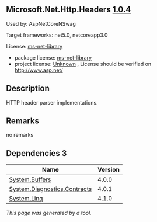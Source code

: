 Microsoft.Net.Http.Headers [1.0.4](https://www.nuget.org/packages/Microsoft.Net.Http.Headers/1.0.4)
--------------------

Used by: AspNetCoreNSwag

Target frameworks: net5.0, netcoreapp3.0

License: [ms-net-library](../../../../licenses/ms-net-library) 

- package license: [ms-net-library](http://www.microsoft.com/web/webpi/eula/net_library_eula_enu.htm) 
- project license: [Unknown](http://www.asp.net/) , License should be verified on http://www.asp.net/

Description
-----------
HTTP header parser implementations.

Remarks
-----------
no remarks


Dependencies 3
-----------

|Name|Version|
|----------|:----|
|[System.Buffers](../../../../packages/nuget.org/system.buffers/4.0.0)|4.0.0|
|[System.Diagnostics.Contracts](../../../../packages/nuget.org/system.diagnostics.contracts/4.0.1)|4.0.1|
|[System.Linq](../../../../packages/nuget.org/system.linq/4.1.0)|4.1.0|

*This page was generated by a tool.*